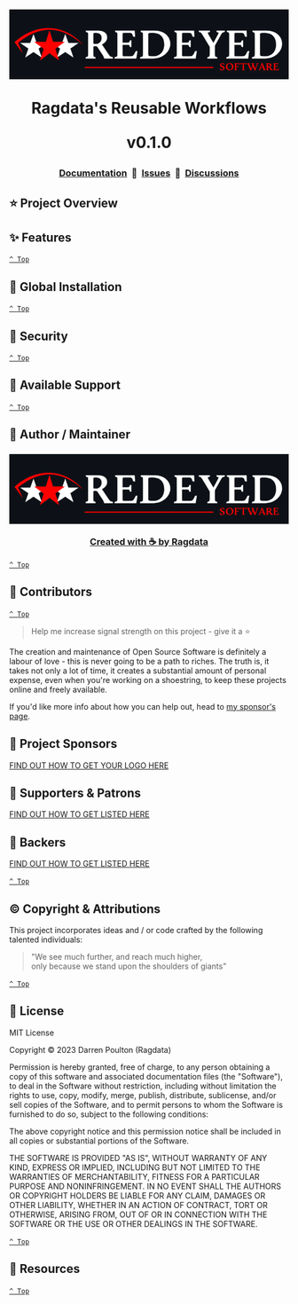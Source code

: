 <h1 align="center">

<img src="https://raw.githubusercontent.com/Ragdata/Ragdata/master/images/logo/banner/RedEyed-SW-D-800.png" alt="Ragdata - the Red-Eyed Rogue" />

Ragdata's Reusable Workflows

v0.1.0
</h1>

<h3 align="center">

<a href="https://ragdata.github.io/workflows">Documentation</a>
&nbsp;🔹&nbsp;
<a href="https://github.com/ragdata/workflows/issues">Issues</a>
&nbsp;🔹&nbsp;
<a href="https://github.com/ragdata/workflows/discussions">Discussions</a>
</h3>

<p align="center">

## ⭐ Project Overview

## ✨ Features

[`^ Top`](#-project-overview)

## 📂 Global Installation

[`^ Top`](#-project-overview)

## 🔐 Security

[`^ Top`](#-project-overview)

## 💪 Available Support

[`^ Top`](#-project-overview)

## 🚧 Author / Maintainer

<h3 align="center">
<a href="https://github.com/ragdata" target="_blank"><img src="https://raw.githubusercontent.com/Ragdata/Ragdata/master/images/logo/banner/RedEyed-SW-D-800.png" alt="RedEyed Software" />

Created with ☕ by Ragdata</a>

</h3>

[`^ Top`](#-project-overview)

## 💎 Contributors

[`^ Top`](#-project-overview)


> Help me increase signal strength on this project - give it a  ⭐

The creation and maintenance of Open Source Software is definitely a labour of love - this is never going to be a path to riches.  The truth is, it takes not only a lot of time, it creates a substantial amount of personal expense, even when you're working on a shoestring, to keep these projects online and freely available.

If you'd like more info about how you can help out, head to [my sponsor's page][sponsors].

## 🥇 Project Sponsors

[FIND OUT HOW TO GET YOUR LOGO HERE][sponsors]

## 🥈 Supporters & Patrons

[FIND OUT HOW TO GET LISTED HERE][sponsors]

## 🥉 Backers

[FIND OUT HOW TO GET LISTED HERE][sponsors]


[`^ Top`](#-project-overview)

## ©️ Copyright & Attributions
This project incorporates ideas and / or code crafted by the following talented individuals:

> "We see much further, and reach much higher,<br>
> only because we stand upon the shoulders of giants"

[`^ Top`](#-project-overview)

## 📄 License

MIT License

Copyright © 2023 Darren Poulton (Ragdata)

Permission is hereby granted, free of charge, to any person obtaining a copy of this software and associated documentation files (the "Software"), to deal in the Software without restriction, including without limitation the rights to use, copy, modify, merge, publish, distribute, sublicense, and/or sell copies of the Software, and to permit persons to whom the Software is furnished to do so, subject to the following conditions: 

The above copyright notice and this permission notice shall be included in all copies or substantial portions of the Software.

THE SOFTWARE IS PROVIDED "AS IS", WITHOUT WARRANTY OF ANY KIND, EXPRESS OR IMPLIED, INCLUDING BUT NOT LIMITED TO THE WARRANTIES OF MERCHANTABILITY, FITNESS FOR A PARTICULAR PURPOSE AND NONINFRINGEMENT. IN NO EVENT SHALL THE AUTHORS OR COPYRIGHT HOLDERS BE LIABLE FOR ANY CLAIM, DAMAGES OR OTHER LIABILITY, WHETHER IN AN ACTION OF CONTRACT, TORT OR OTHERWISE, ARISING FROM, OUT OF OR IN CONNECTION WITH THE SOFTWARE OR THE USE OR OTHER DEALINGS IN THE SOFTWARE.

[`^ Top`](#-project-overview)

## 📖 Resources

[`^ Top`](#-project-overview)

[sponsors]: https://github.com/sponsors/ragdata